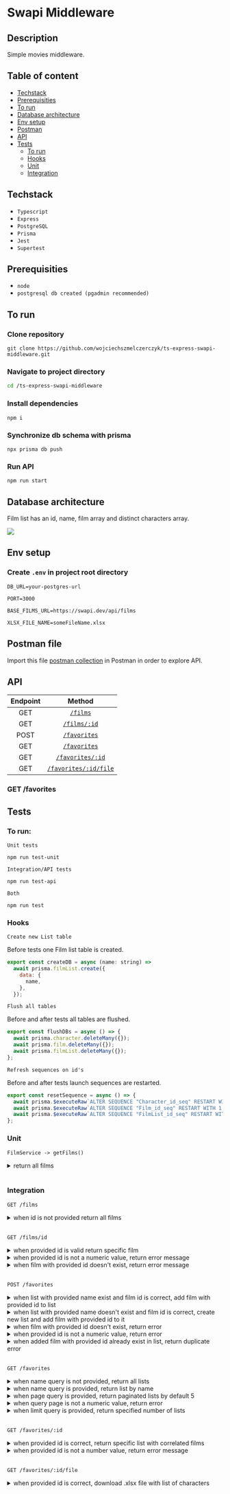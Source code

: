 # Swapi Middleware

## Description

Simple movies middleware.

## Table of content

- [Techstack](#techstack)
- [Prerequisities](#prerequisities)
- [To run](#to-run)
- [Database architecture](#database-architecture)
- [Env setup](#env-setup)
- [Postman](#postman)
- [API](#api)
- [Tests](#tests)
  - [To run](#to-run-1)
  - [Hooks](#hooks)
  - [Unit](#unit)
  - [Integration](#integration)

## Techstack

- `Typescript`
- `Express`
- `PostgreSQL`
- `Prisma`
- `Jest`
- `Supertest`

## Prerequisities

- `node`
- `postgresql db created (pgadmin recommended)`

## To run

### Clone repository

```
git clone https://github.com/wojciechszmelczerczyk/ts-express-swapi-middleware.git
```

### Navigate to project directory

```sh
cd /ts-express-swapi-middleware
```

### Install dependencies

```
npm i
```

### Synchronize db schema with prisma

```
npx prisma db push
```

### Run API

```
npm run start
```

## Database architecture

Film list has an id, name, film array and distinct characters array.

[![](https://mermaid.ink/img/pako:eNqFz7EOgjAQgOFXaW4mPEA3ghhJcAHGLhd6SqNtTWkHQ_vuVoOGzZv-5L7hboXJSgIO5A4Krw61MOw3x7Y7sxTLMsZPd-0wMs5mXPaqPlV9VY9N_5_umzEoQJPTqGQ-YH3vBPiZNAngOSW6mwBhUnbhIdFTI5W3DvgF7wsVgMHb4Wkm4N4F-qLtj02lF4UxQjk)](https://mermaid.live/edit#pako:eNqFz7EOgjAQgOFXaW4mPEA3ghhJcAHGLhd6SqNtTWkHQ_vuVoOGzZv-5L7hboXJSgIO5A4Krw61MOw3x7Y7sxTLMsZPd-0wMs5mXPaqPlV9VY9N_5_umzEoQJPTqGQ-YH3vBPiZNAngOSW6mwBhUnbhIdFTI5W3DvgF7wsVgMHb4Wkm4N4F-qLtj02lF4UxQjk)

## Env setup

### Create `.env` in project root directory

```
DB_URL=your-postgres-url

PORT=3000

BASE_FILMS_URL=https://swapi.dev/api/films

XLSX_FILE_NAME=someFileName.xlsx
```

## Postman file

Import this file [postman collection](/imoli.postman_collection.json) in Postman in order to explore API.

## API

| Endpoint |                       Method                       |
| :------: | :------------------------------------------------: |
|   GET    |           [`/films`](./docs/getFilms.md)           |
|   GET    |       [`/films/:id`](./docs/getFilmById.md)        |
|   POST   |           [`/favorites`](./docs/post.md)           |
|   GET    |       [`/favorites`](./docs/getFavorites.md)       |
|   GET    |   [`/favorites/:id`](./docs/getFavoriteById.md)    |
|   GET    | [`/favorites/:id/file`](./docs/getFileFavorite.md) |

### GET /favorites

## Tests

### To run:

`Unit tests`

```
npm run test-unit
```

`Integration/API tests`

```
npm run test-api
```

`Both`

```
npm run test
```

### Hooks

`Create new List table`

Before tests one Film list table is created.

```javascript
export const createDB = async (name: string) =>
  await prisma.filmList.create({
    data: {
      name,
    },
  });
```

`Flush all tables`

Before and after tests all tables are flushed.

```javascript
export const flushDBs = async () => {
  await prisma.character.deleteMany({});
  await prisma.film.deleteMany({});
  await prisma.filmList.deleteMany({});
};
```

`Refresh sequences on id's`

Before and after tests launch sequences are restarted.

```javascript
export const resetSequence = async () => {
  await prisma.$executeRaw`ALTER SEQUENCE "Character_id_seq" RESTART WITH 1;`;
  await prisma.$executeRaw`ALTER SEQUENCE "Film_id_seq" RESTART WITH 1;`;
  await prisma.$executeRaw`ALTER SEQUENCE "FilmList_id_seq" RESTART WITH 1;`;
};
```

### Unit

`FilmService -> getFilms()`

<details>
<summary>return all films</summary>

```javascript
test("when id is not provided return all films", async () => {
  const { data } = await getFilmsService();
  expect(data.results.length).toBe(6);
});
```

</details>
<br/>

### Integration

`GET /films`

<details>
<summary>when id is not provided return all films</summary>

```javascript
test("when id is not provided return all films", async () => {
  const res = await request(app).get("/films");

  expect(res.status).toBe(200);
  expect(res.body).toBeTruthy();
});
```

</details>
<br/>

`GET /films/id`

<details>
<summary>when provided id is valid return specific film</summary>

```javascript
test("when id is provided return specific film", async () => {
  const id = 2;
  const res = await request(app).get(`/films/${id}`);

  expect(res.status).toBe(200);
  expect(res.body).toBeTruthy();
});
```

</details>

<details>
<summary>when provided id is not a numeric value, return error message</summary>

```javascript
test("when provided id is not a numeric value, return error message", async () => {
  const id = "id";
  const res = await request(app).get(`/films/${id}`);

  expect(res.status).toBe(404);
  expect(res.body.err).toBe("id has to be number");
});
```

</details>

<details>
<summary>when film with provided id doesn't exist, return error message</summary>

```javascript
test("when film with provided id doesn't exist, return error message", async () => {
  const id = 7;
  const res = await request(app).get(`/films/${id}`);

  expect(res.status).toBe(404);
  expect(res.body.err).toBe("film with this id doesn't exist");
});
```

</details>

<br/>

`POST /favorites`

<details>
<summary>when list with provided name exist and film id is correct, add film with provided id to list</summary>

```javascript
test("when list with provided name exist and film id is correct, add film with provided id to list", async () => {
  let listName = "Old Saga";

  let id = "2";

  const res = await request(app)
    .post("/favorites")
    .send({ id, name: listName });

  expect(res).toBeTruthy();
});
```

</details>

<details>
<summary>when list with provided name doesn't exist and film id is correct, create new list and add film with provided id to it</summary>

```javascript
test("when list with provided name doesn't exist and film id is correct, create new list and add film with provided id to it", async () => {
  let listName = "New Saga";

  let id = "2";

  const res = await request(app)
    .post("/favorites")
    .send({ id, name: listName });

  expect(res).toBeTruthy();
});
```

</details>
<details>
<summary>when film with provided id doesn't exist, return error</summary>

```javascript
test("when film with provided id doesn't exist, return error", async () => {
  let listName = "New Saga";

  let id = "7";

  const res = await request(app)
    .post("/favorites")
    .send({ id, name: listName });

  expect(res.body.err).toBe("film with this id doesn't exist");
});
```

</details>

<details>
<summary>when provided id is not a numeric value, return error</summary>

```javascript
test("when provided id is not a numeric value, return error", async () => {
  let listName = "New Saga";

  let id = "ss";

  const res = await request(app)
    .post("/favorites")
    .send({ id, name: listName });

  expect(res.body.err).toBe("id has to be number");
});
```

</details>

<details>
<summary>when added film with provided id already exist in list, return duplicate error</summary>

```javascript
test("when added film with provided id already exist in list, return duplicate error", async () => {
  let listName = "New Saga";

  let id = "2";

  const res = await request(app)
    .post("/favorites")
    .send({ id, name: listName });

  expect(res.body.err).toBe(
    "film duplication error. Film with this id already exist in list"
  );
});
```

</details>

<br/>

`GET /favorites`

<details>
<summary>when name query is not provided, return all lists</summary>

```javascript
test("when name query is not provided, return all lists", async () => {
  const res = await request(app).get("/favorites");

  // number of list tables added each time tests launch
  expect(res.body.length).toBe(8);
});
```

</details>

<details>
<summary>when name query is provided, return list by name</summary>

```javascript
test("when query name is provided, return list by name", async () => {
  const name = "New Saga";
  const res = await request(app).get("/favorites").query({ name });

  expect(res.body.name).toBe(name);
});
```

</details>

<details>
<summary>when page query is provided, return paginated lists by default 5</summary>

```javascript
test("when page query is provided, return paginated lists by default 5", async () => {
  const page = 1;
  const res = await request(app).get("/favorites").query({ page });
  expect(res.body.length).toBe(5);
});
```

</details>

<details>
<summary>when query page is not a numeric value, return error</summary>

```javascript
test("when query page is not a numeric value, return error", async () => {
  const page = "x";
  const res = await request(app).get("/favorites").query({ page });
  expect(res.body.err).toBe("Provided page value is not a number");
});
```

</details>

<details>
<summary>when limit query is provided, return specified number of lists</summary>

```javascript
test("when limit query is provided, return specified number of lists", async () => {
  const page = 2;
  const limit = 3;
  const res = await request(app).get("/favorites").query({ page, limit });
  expect(res.body.length).toBe(3);
});
```

</details>

<br />

`GET /favorites/:id`

<details>
<summary>when provided id is correct, return specific list with correlated films</summary>

```javascript
test("when provided id is correct, return specific list with correlated films", async () => {
  // New Saga list id
  const id = 8;

  const res = await request(app).get(`/favorites/${id}`);

  expect(res.body.name).toBe("New Saga");
});
```

</details>

<details>
<summary>when provided id is not a number value, return error message</summary>

```javascript
test("when provided id is not a number value, return error message", async () => {
  const id = "ss";
  const res = await request(app).get(`/favorites/${id}`);
  expect(res.body.err).toBe("Provided id has to be a number.");
});
```

</details>

<br />

`GET /favorites/:id/file`

<details>
<summary>when provided id is correct, download .xlsx file with list of characters</summary>

```javascript
test("when provided id is correct, download .xlsx file with list of characters", async () => {
  const id = 2;

  const res = await request(app).get(`/favorites/${id}/file`);

  expect(res.headers["content-type"]).toBe(
    "application/vnd.openxmlformats-officedocument.spreadsheetml.sheet"
  );
});
```

</details>

